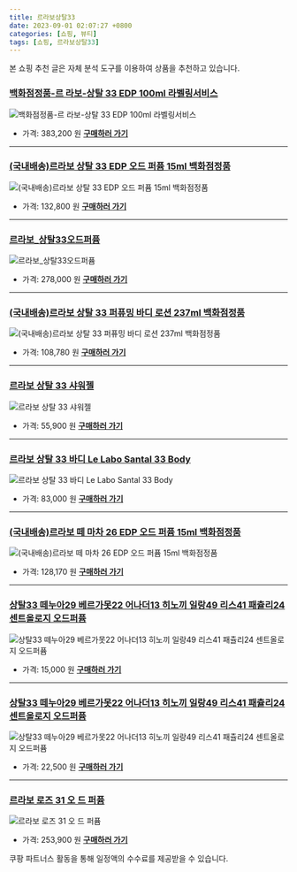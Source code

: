 ```yaml
---
title: 르라보상탈33
date: 2023-09-01 02:07:27 +0800
categories: [쇼핑, 뷰티]
tags: [쇼핑, 르라보상탈33]
---
```

본 쇼핑 추천 글은 자체 분석 도구를 이용하여 상품을 추천하고 있습니다.
### [백화점정품-르 라보-상탈 33 EDP 100ml 라벨링서비스](https://link.coupang.com/re/AFFSDP?lptag=AF1030537&pageKey=7338722392&itemId=17603857091&vendorItemId=86555399648&traceid=V0-153-2b8d2e5dd08f3ed3&requestid=20230907020727693243895407&token=31850C%7CGM)
![백화점정품-르 라보-상탈 33 EDP 100ml 라벨링서비스](https://ads-partners.coupang.com/image1/Otpf1HnVvnaA4lp_OrcQBYBD4KSUvQW7ILA2mJQDu8qDF2WmB9kfxn8xgTaw_A0NDT9Bqw6X1o0N8qJmoWQ-U1ZlkcZQ0e8RsNLE2SxL7JIzec9fa9IbTmxGWDzILci6yciJzzcTSBzexS7lZFRFJydYWy53yagDKgJ8ufa-GNUx8IhZuYEEqnGyQRMgus2iTTMwtvq8dz60OfcNiBhq32-R-rJlMKvHHZsYMpeOOViEioBv9veHk9dV0U6Yoz35rMluxk_s29f3yC3CXgqLTtOSDHxwg5Y4lnKoatcOuQ==)
- 가격: 383,200 원
[**구매하러 가기**](https://link.coupang.com/re/AFFSDP?lptag=AF1030537&pageKey=7338722392&itemId=17603857091&vendorItemId=86555399648&traceid=V0-153-2b8d2e5dd08f3ed3&requestid=20230907020727693243895407&token=31850C%7CGM)
---
### [(국내배송)르라보 상탈 33 EDP 오드 퍼퓸 15ml 백화점정품](https://link.coupang.com/re/AFFSDP?lptag=AF1030537&pageKey=7338722392&itemId=18856974371&vendorItemId=86457943414&traceid=V0-153-2b8d2e5dd08f3ed3&requestid=20230907020727693243895407&token=31850C%7CGM)
![(국내배송)르라보 상탈 33 EDP 오드 퍼퓸 15ml 백화점정품](https://ads-partners.coupang.com/image1/nSm6yDLwY6_EtfrAnTL7xIxADFBge2l5PBrE9MJLRARxTE2bL9ULNYNNE0vrt1eEKOK26LKjsDBe3HuOY3bTuEfF2iIdiKAnA5zB8OUZ8trX5o_ksaV3nJS3ayowfkzAHT75PdOqxAUrmGpR1NTSCq8BCFHwLWeq8RdqrkycrZHkrb7VcSiB4BrSitzNtM4lYkPRBmUXDM3LD4S_0Df0bejD7dUa5fv5WQjP5A-RfRwn2N819DqsEhQnLIfnfuhCoXqe_ZYeahsOMKPFdr9l2qrdX1_NOtjvoNydVmNZEE-P)
- 가격: 132,800 원
[**구매하러 가기**](https://link.coupang.com/re/AFFSDP?lptag=AF1030537&pageKey=7338722392&itemId=18856974371&vendorItemId=86457943414&traceid=V0-153-2b8d2e5dd08f3ed3&requestid=20230907020727693243895407&token=31850C%7CGM)
---
### [르라보_상탈33오드퍼퓸](https://link.coupang.com/re/AFFSDP?lptag=AF1030537&pageKey=7560857838&itemId=19919050295&vendorItemId=87018796382&traceid=V0-153-380f02ec176ae08a&requestid=20230907020727693243895407&token=31850C%7CGM)
![르라보_상탈33오드퍼퓸](https://ads-partners.coupang.com/image1/WTRnZyhiDJK0G9I5WUbB5QBDfJ5ybra4As3hZ99laJSsE94m4uRC0SgOUBLoo1Dtp6ShEt03r0vzXdNMgokYaK1SBn-AKedna2Nj7gnLuSzdh60CdgZ_n3fXrGLRR2fjqSAmOBMVvYATHbACSI6HM0VkIClGPWDP12z_lgr68_LHC5kdgMAlsApakbFkEG0x2T-FpW-PUCoCuIF7fIce0r5IP-JYp-y1Qe6klOjCpGj7zIHRWP6VSqzR-Tjr6XvnPIbTo_Z8rEh5XKJHp8xHdmucli6gQJVJdDXdH-CKdA==)
- 가격: 278,000 원
[**구매하러 가기**](https://link.coupang.com/re/AFFSDP?lptag=AF1030537&pageKey=7560857838&itemId=19919050295&vendorItemId=87018796382&traceid=V0-153-380f02ec176ae08a&requestid=20230907020727693243895407&token=31850C%7CGM)
---
### [(국내배송)르라보 상탈 33 퍼퓨밍 바디 로션 237ml 백화점정품](https://link.coupang.com/re/AFFSDP?lptag=AF1030537&pageKey=7005173929&itemId=17193087824&vendorItemId=86124663649&traceid=V0-153-9c321694532a2291&requestid=20230907020727693243895407&token=31850C%7CGM)
![(국내배송)르라보 상탈 33 퍼퓨밍 바디 로션 237ml 백화점정품](https://ads-partners.coupang.com/image1/fw0UWJHEKcXZgwSdf8brrrMdgoNsSKvn-cyNsL3CStNV3UKPs7aaSvaJV8dh61Y-ru9A3cqTky3mess7Ueo4sGAAr9bxm2h6PVdzG5ejy_qXNq_PDcVpCGtRQ90s9c-eVFUbtohLi1aj4IzBl7hBdxNvG95302hs8064I7wwnxdS0svyqU3PhIXqXABGFqEDYEBQAsMWyhVlLLrIAlVcRS8SZXvmWd8ynQvXMTxmu2Ma5DVPSwbHctIIXYtIqH91tfBopXqTNDvSl5xAQxA7UlDWsSaYITVDjKUDWEpQuw==)
- 가격: 108,780 원
[**구매하러 가기**](https://link.coupang.com/re/AFFSDP?lptag=AF1030537&pageKey=7005173929&itemId=17193087824&vendorItemId=86124663649&traceid=V0-153-9c321694532a2291&requestid=20230907020727693243895407&token=31850C%7CGM)
---
### [르라보 상탈 33 샤워젤](https://link.coupang.com/re/AFFSDP?lptag=AF1030537&pageKey=7077301872&itemId=17594768850&vendorItemId=84761146617&traceid=V0-153-9944ab4dceee66e2&requestid=20230907020727693243895407&token=31850C%7CGM)
![르라보 상탈 33 샤워젤](https://ads-partners.coupang.com/image1/Z8TOr1mqkv_NI5-cZ4yjRDlBdR2c3ZCO4WTC7sVGTeGoBfwtP4XW-_yjGUHleuaa81aH9GtvDc4DBLdHSNn6W6Jy2LDg1g_mj7Rx93AH8DjJCkJoBDKVb4lcJ_vJanrpFnpcaCI083RSznWfHuuinP3sF0H-2kKI3tlgZtsMeA-Ncq4RdpAyToHWoT-qKotSnmLNlc37F25rZSRemg0Q3MP1Z1BkJ4QJJ3k9VDOSjfA_x88_y82EU_8NVVuUg_sN545m8yup2RAxNUWkI9bygYqUBwHbCwr6Xt3JqQJ4NXE=)
- 가격: 55,900 원
[**구매하러 가기**](https://link.coupang.com/re/AFFSDP?lptag=AF1030537&pageKey=7077301872&itemId=17594768850&vendorItemId=84761146617&traceid=V0-153-9944ab4dceee66e2&requestid=20230907020727693243895407&token=31850C%7CGM)
---
### [르라보 상탈 33 바디 Le Labo Santal 33 Body](https://link.coupang.com/re/AFFSDP?lptag=AF1030537&pageKey=7477848644&itemId=19526436400&vendorItemId=86634976167&traceid=V0-153-46a35402111e19a1&requestid=20230907020727693243895407&token=31850C%7CGM)
![르라보 상탈 33 바디 Le Labo Santal 33 Body](https://ads-partners.coupang.com/image1/I1yKkspBAkTcQkc3I_GEYfhTBhnhSWOO5rBYtJj6E6R5gtMG6wuWUFjpHg2oaq31d19anBf9CE9vkDO0zqeHDxaz7shtLEfKdYPNsBpPncooIZVjG8F42CBpvzG51qFFLFYFhL5P4Z7p6blXYu01b793O3FxJKPH3NiAMoxd4A7VYZkO06La5YG33SiLWphgtENyNa8pfxXTlA3q4i-aGw0a64sHA5Ch_oS4beIHEHNCzmty1H5Y0u72TjzwsaNzEsIy6euZRlWGkExx6BiMm0MgzBnhWrF5vaITLQTqEg==)
- 가격: 83,000 원
[**구매하러 가기**](https://link.coupang.com/re/AFFSDP?lptag=AF1030537&pageKey=7477848644&itemId=19526436400&vendorItemId=86634976167&traceid=V0-153-46a35402111e19a1&requestid=20230907020727693243895407&token=31850C%7CGM)
---
### [(국내배송)르라보 떼 마차 26 EDP 오드 퍼퓸 15ml 백화점정품](https://link.coupang.com/re/AFFSDP?lptag=AF1030537&pageKey=6647489334&itemId=19000102700&vendorItemId=86125108447&traceid=V0-153-5ab3add1a4e91032&requestid=20230907020727693243895407&token=31850C%7CGM)
![(국내배송)르라보 떼 마차 26 EDP 오드 퍼퓸 15ml 백화점정품](https://ads-partners.coupang.com/image1/VU3IUl0LjdgY0tU0VbJeb0eQBiP58J9eXrrHtd2QnIANUsWvQysShBIJwm4FgkErzIpOBMUImj7amiS9TYy-keI2CaT-tJQDO1W8KRRkPQUg9_7oeLj2xX1pckjrTxFDOf25CrXY18Gfyn8IKO6EkjBaKJ1wRO7cc6k_LlBzFE01hI6UBPNmIObfMJ4fGEjdua1dZUof-9sQYs2tnWEuAvQF689QnpnDCukf0G-5ldFJRJratQageKIEpfpQRLLLwdBOMqQj4mrEvngGxm50LEbG9d9sRHTOQFq0dke8RQ==)
- 가격: 128,170 원
[**구매하러 가기**](https://link.coupang.com/re/AFFSDP?lptag=AF1030537&pageKey=6647489334&itemId=19000102700&vendorItemId=86125108447&traceid=V0-153-5ab3add1a4e91032&requestid=20230907020727693243895407&token=31850C%7CGM)
---
### [상탈33 떼누아29 베르가못22 어나더13 히노끼 일랑49 리스41 패츌리24 센트올로지 오드퍼퓸](https://link.coupang.com/re/AFFSDP?lptag=AF1030537&pageKey=6324731467&itemId=13199724487&vendorItemId=80458233359&traceid=V0-153-150b2a8d86eba891&requestid=20230907020727693243895407&token=31850C%7CGM)
![상탈33 떼누아29 베르가못22 어나더13 히노끼 일랑49 리스41 패츌리24 센트올로지 오드퍼퓸](https://ads-partners.coupang.com/image1/GDRhAlcJHrTRz6kZGEm1dJMZYZaK-LOQGolik7DE9rigayTX5HEqN_-yfRT1CT5iPMphrbYJKhMC4F1IPtyqRsnn4kbg8uv9q_0zzhgjO6VifjIxCz-MhdwkXBPs7t3zwXqzE9LNLdYDdob-OoB7msFfEO9jQeZWlFMwOyUdkzMuAj-UorXqdCZxi5SaRQYGpNGYWydjhhs7hGIlLPTOSEbsN2_9hQAjLGeKM78Y_cNLqxuH34uLOcX-ryUsLYtgXGgCYstC-7IebmuYLWY_JCY0mL8JHjXYLdt0dA5nofXh)
- 가격: 15,000 원
[**구매하러 가기**](https://link.coupang.com/re/AFFSDP?lptag=AF1030537&pageKey=6324731467&itemId=13199724487&vendorItemId=80458233359&traceid=V0-153-150b2a8d86eba891&requestid=20230907020727693243895407&token=31850C%7CGM)
---
### [상탈33 떼누아29 베르가못22 어나더13 히노끼 일랑49 리스41 패츌리24 센트올로지 오드퍼퓸](https://link.coupang.com/re/AFFSDP?lptag=AF1030537&pageKey=6324731467&itemId=13199724485&vendorItemId=80458233352&traceid=V0-153-150b2a8d86eba891&requestid=20230907020727693243895407&token=31850C%7CGM)
![상탈33 떼누아29 베르가못22 어나더13 히노끼 일랑49 리스41 패츌리24 센트올로지 오드퍼퓸](https://ads-partners.coupang.com/image1/Cqf1tNbdZJmjbSEcCviIiC4x83UQEzM3p4_PuDm5nX0I_Q1tXygXrbP9sVo8RB1kaYj-UYKExFBG8tzjODNnhYzc3APq2Auliq2HjoBvXijLuN7ySftLjb585lGKkvgMFgmCPixhiR-UoaZdD7dqBb1_N_X4N25-AyJyoFFDTqmqiheDkw0_UJjjtfo-KIWllBmvlUe2b6aY9XCAufWrZzDfYJNU7Wb6iFTXH-rTREmjjiX0tBHCYi5bdLHV4dqpYcncZJWyysLC8RoMsk4Rdsfh4ghQlZKFsco7W8wl0JaW)
- 가격: 22,500 원
[**구매하러 가기**](https://link.coupang.com/re/AFFSDP?lptag=AF1030537&pageKey=6324731467&itemId=13199724485&vendorItemId=80458233352&traceid=V0-153-150b2a8d86eba891&requestid=20230907020727693243895407&token=31850C%7CGM)
---
### [르라보 로즈 31 오 드 퍼퓸](https://link.coupang.com/re/AFFSDP?lptag=AF1030537&pageKey=6638384480&itemId=15165560253&vendorItemId=82386951945&traceid=V0-153-f4e57c3f0608be93&requestid=20230907020727693243895407&token=31850C%7CGM)
![르라보 로즈 31 오 드 퍼퓸](https://ads-partners.coupang.com/image1/PCIu4QUiKz9cf6-MPEpez6HcDj8Ot1fcc7K54oV3nCVq8foVzxAJQdKApPdyWLCC6TK6xVf_qA5s4a8OJcRXGZf-ONDWLCORr64vBrk38eFqYpqGL1mgAZNYihuKbhgu0e9O4CrO7QDEdqcNgslHvlieL_4ASnHWATVwAbDsWkxmig7P0iMKgI9iixFqb7Ch0KYM8cfbkie4CIWQZD6oTavDmKMo4nwuWHRijnElAm96Eqdgl_4kNYH9rr5KIBbi76fG62u212998vvKrL4VEHiCiEm3j991Q92P0NrcLs8=)
- 가격: 253,900 원
[**구매하러 가기**](https://link.coupang.com/re/AFFSDP?lptag=AF1030537&pageKey=6638384480&itemId=15165560253&vendorItemId=82386951945&traceid=V0-153-f4e57c3f0608be93&requestid=20230907020727693243895407&token=31850C%7CGM)


쿠팡 파트너스 활동을 통해 일정액의 수수료를 제공받을 수 있습니다.
